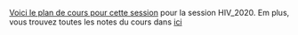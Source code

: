 [Voici le plan de cours pour cette session](https://www.notion.so/nme/ACT3035H20-f7b93de60c9a4c58a9f43ad48a35b697) pour la session HIV_2020. Em plus, vous trouvez toutes les notes du cours dans [ici](https://nour.me/act3035book/)
